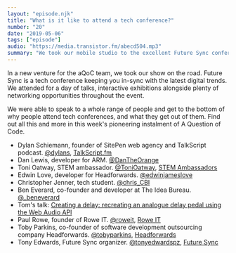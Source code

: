 ```yaml
---
layout: "episode.njk"
title: "What is it like to attend a tech conference?"
number: "20"
date: "2019-05-06"
tags: ["episode"]
audio: "https://media.transistor.fm/abecd504.mp3"
summary: "We took our mobile studio to the excellent Future Sync conference."
---
```


In a new venture for the aQoC team, we took our show on the road. Future Sync is a tech conference keeping you in-sync with the latest digital trends. We attended for a day of talks, interactive exhibitions alongside plenty of networking opportunities throughout the event.

We were able to speak to a whole range of people and get to the bottom of why people attend tech conferences, and what they get out of them. Find out all this and more in this week's pioneering instalment of A Question of Code.

* Dylan Schiemann, founder of SitePen web agency and TalkScript podcast. [@dylans](https://twitter.com/dylans), [TalkScript.fm](https://www.sitepen.com/blog/category/podcast/)
* Dan Lewis, developer for ARM. [@DanTheOrange](https://twitter.com/DanTheOrange)
* Toni Oatway, STEM ambassador. [@ToniOatway](https://twitter.com/ToniOatway), [STEM Ambassadors](https://www.stem.org.uk/stem-ambassadors)
* Edwin Love, developer for Headforwards. [@edwinjameslove](https://twitter.com/edwinjameslove)
* Christopher Jenner, tech student. [@chris_CBI](https://twitter.com/chris_CBI)
* Ben Everard, co-founder and developer at The Idea Bureau. [@_beneverard](https://twitter.com/_beneverard)
* Tom's talk: [Creating a delay: recreating an analogue delay pedal using the Web Audio API](https://hardcore-jang-f0e618.netlify.com/)
* Paul Rowe, founder of Rowe IT. [@roweit](https://twitter.com/roweit), [Rowe IT](https://www.roweit.co.uk/)
* Toby Parkins, co-founder of software development outsourcing company Headforwards. [@tobyparkins](https://twitter.com/tobyparkins), [Headforwards](https://www.headforwards.com/)
* Tony Edwards, Future Sync organizer. [@tonyedwardspz](https://twitter.com/tonyedwardspz), [Future Sync](https://futuresync.co.uk/)
